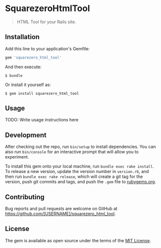 # SquarezeroHtmlTool

> HTML Tool for your Rails site.

## Installation

Add this line to your application's Gemfile:

```ruby
gem 'squarezero_html_tool'
```

And then execute:

    $ bundle

Or install it yourself as:

    $ gem install squarezero_html_tool

## Usage

TODO: Write usage instructions here

## Development

After checking out the repo, run `bin/setup` to install dependencies. You can also run `bin/console` for an interactive prompt that will allow you to experiment.

To install this gem onto your local machine, run `bundle exec rake install`. To release a new version, update the version number in `version.rb`, and then run `bundle exec rake release`, which will create a git tag for the version, push git commits and tags, and push the `.gem` file to [rubygems.org](https://rubygems.org).

## Contributing

Bug reports and pull requests are welcome on GitHub at https://github.com/[USERNAME]/squarezero_html_tool.

## License

The gem is available as open source under the terms of the [MIT License](http://opensource.org/licenses/MIT).
